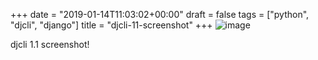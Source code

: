 +++
date = "2019-01-14T11:03:02+00:00"
draft = false
tags = ["python", "djcli", "django"]
title = "djcli-11-screenshot"
+++
![image](/img/2019-01-14-djcli-11-screenshot/10b1539621fad2c707ae8da7067961427489c3d212c51cf0e1dcbdfade36cdeb.png)

djcli 1.1 screenshot!
